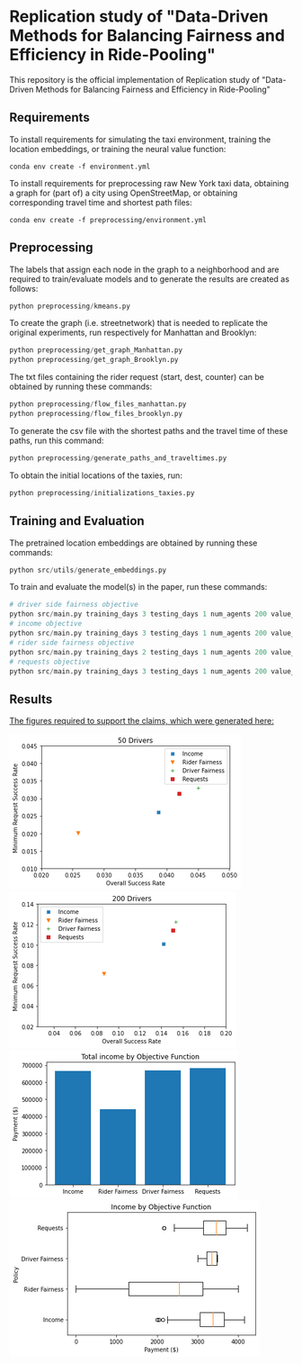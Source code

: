 # Replication study of "Data-Driven Methods for Balancing Fairness and Efficiency in Ride-Pooling"

This repository is the official implementation of Replication study of "Data-Driven Methods for Balancing Fairness and Efficiency in Ride-Pooling"

## Requirements

To install requirements for simulating the taxi environment, training the location embeddings, or training the neural value function:

```setup
conda env create -f environment.yml
```

To install requirements for preprocessing raw New York taxi data, obtaining a graph for (part of) a city using OpenStreetMap, or obtaining corresponding travel time and shortest path files:

```setup
conda env create -f preprocessing/environment.yml
```

## Preprocessing
The labels that assign each node in the graph to a neighborhood and are required to train/evaluate models and to generate the results are created as follows:
```python
python preprocessing/kmeans.py
```
To create the graph (i.e. streetnetwork) that is needed to replicate the original experiments, run respectively for Manhattan and Brooklyn:
```python
python preprocessing/get_graph_Manhattan.py
python preprocessing/get_graph_Brooklyn.py
```

The txt files containing the rider request (start, dest, counter) can be obtained by running these commands:
```python
python preprocessing/flow_files_manhattan.py
python preprocessing/flow_files_brooklyn.py
```
To generate the csv file with the shortest paths and the travel time of these paths, run this command:
```python
python preprocessing/generate_paths_and_traveltimes.py
```
To obtain the initial locations of the taxies, run:
```python
python preprocessing/initializations_taxies.py
```

## Training and Evaluation
The pretrained location embeddings are obtained by running these commands:
```python
python src/utils/generate_embeddings.py
```

To train and evaluate the model(s) in the paper, run these commands:

```python
# driver side fairness objective
python src/main.py training_days 3 testing_days 1 num_agents 200 value_num 10 write_file True print_verbose False lambda 0.67 data_dir "'../data/ny/'"
# income objective
python src/main.py training_days 3 testing_days 1 num_agents 200 value_num 15 write_file True print_verbose False data_dir "'../data/ny/'"
# rider side fairness objective
python src/main.py training_days 2 testing_days 1 num_agents 200 value_num 14 write_file True print_verbose False lambda 1000000000 data_dir "'../data/ny/'"
# requests objective
python src/main.py training_days 3 testing_days 1 num_agents 200 value_num 1 write_file True print_verbose False data_dir "'../data/ny/'"
```

## Results

[The figures required to support the claims, which were generated here:](generate_plots.ipynb)


![image1](/images/50_driv_orig.png)
![image2](/images/200_driv_orig.png)
![image3](/images/200_driv_tot_inc_orig.png)
![image4](/images/200_driv_inc_orig.png)
